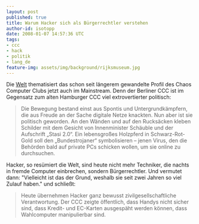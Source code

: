 ```yaml
---
layout: post
published: true
title: Warum Hacker sich als Bürgerrechtler verstehen
author-id: isotopp
date: 2008-01-07 14:57:36 UTC
tags:
- ccc
- hack
- politik
- lang_de
feature-img: assets/img/background/rijksmuseum.jpg
---
```

Die <a href="http://www.welt.de/webwelt/article1526108/Warum_Hacker_sich_als_Buergerrechtler_verstehen.html">Welt</a> thematisiert das schon seit längerem gewandelte Profil des Chaos Computer Clubs jetzt auch im Mainstream. Denn der Berliner CCC ist im Gegensatz zum alten Hamburger CCC viel extrovertierter politisch: <blockquote>Die Bewegung bestand einst aus Spontis und Untergrundkämpfern, die aus Freude an der Sache digitale Netze knackten. Nun aber ist sie politisch geworden. An den Wänden und auf den Rucksäcken kleben Schilder mit dem Gesicht von Innenminister Schäuble und der Aufschrift &#8222;Stasi 2.0&#8220;. Ein lebensgroßes Holzpferd in Schwarz-Rot-Gold soll den &#8222;Bundestrojaner&#8220; symbolisieren &#8211; jenen Virus, den die Behörden bald auf private PCs schicken wollen, um sie online zu durchsuchen.</blockquote> Hacker, so resümiert die Welt, sind heute nicht mehr Techniker, die nachts in fremde Computer einbrechen, sondern Bürgerrechtler. Und vermutet dann: "Vielleicht ist das der Grund, weshalb sie seit zwei Jahren so viel Zulauf haben." und schließt: <blockquote>Heute übernehmen Hacker ganz bewusst zivilgesellschaftliche Verantwortung. Der CCC zeigte öffentlich, dass Handys nicht sicher sind, dass Kredit- und EC-Karten ausgespäht werden können, dass Wahlcomputer manipulierbar sind.</blockquote>
